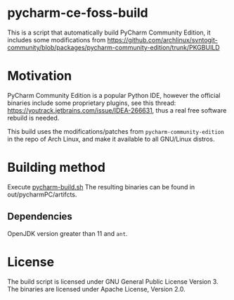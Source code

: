 # pycharm-ce-foss-build

This is a script that automatically build PyCharm Community Edition, it includes some modifications from https://github.com/archlinux/svntogit-community/blob/packages/pycharm-community-edition/trunk/PKGBUILD

# Motivation

PyCharm Community Edition is a popular Python IDE, however the official binaries include some proprietary plugins, see this thread: https://youtrack.jetbrains.com/issue/IDEA-266631, thus a real free software rebuild is needed.

This build uses the modifications/patches from ```pycharm-community-edition``` in the repo of Arch Linux, and make it available to all GNU/Linux distros.

# Building method

Execute [pycharm-build.sh](pycharm-build.sh)
The resulting binaries can be found in out/pycharmPC/artifcts.

## Dependencies
OpenJDK version greater than 11 and ```ant```.

# License

The build script is licensed under GNU General Public License Version 3.
The binaries are licensed under Apache License, Version 2.0.

